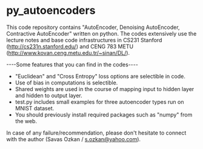 # py_autoencoders

This code repository contains "AutoEncoder, Denoising AutoEncoder, Contractive AutoEncoder" written on python. The codes extensively use the lecture notes and base code infrastructures in CS231 Stanford (http://cs231n.stanford.edu/) and CENG 783 METU (http://www.kovan.ceng.metu.edu.tr/~sinan/DL/).

----Some features that you can find in the codes----
- "Euclidean" and "Cross Entropy" loss options are selectible in code. 
- Use of bias in computations is selectible.
- Shared weights are used in the course of mapping input to hidden layer and hidden to output layer.
- test.py includes small examples for three autoencoder types run on MNIST dataset.
- You should previously install required packages such as "numpy" from the web.

In case of any failure/recommendation, please don't hesitate to connect with the author (Savas Ozkan / s.ozkan@yahoo.com).
